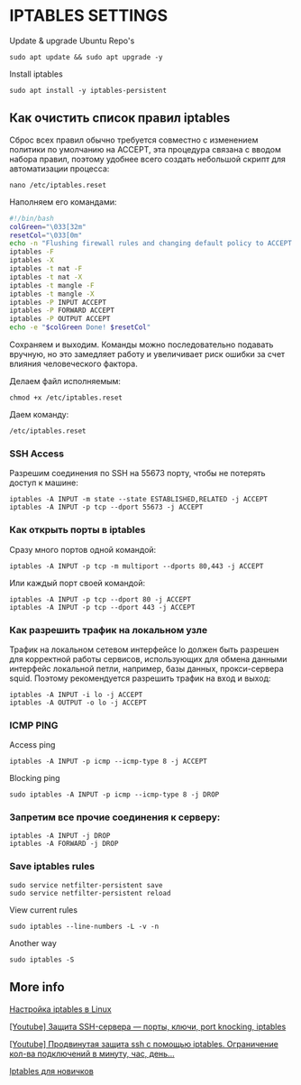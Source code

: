 # IPTABLES SETTINGS

Update & upgrade Ubuntu Repo's

    sudo apt update && sudo apt upgrade -y

Install iptables

    sudo apt install -y iptables-persistent

## Как очистить список правил iptables
Сброс всех правил обычно требуется совместно с изменением политики по умолчанию на ACCEPT, эта процедура связана с вводом набора правил, поэтому удобнее всего создать небольшой скрипт для автоматизации процесса:

    nano /etc/iptables.reset

Наполняем его командами:
```bash
#!/bin/bash
colGreen="\033[32m"
resetCol="\033[0m"
echo -n "Flushing firewall rules and changing default policy to ACCEPT..."
iptables -F
iptables -X
iptables -t nat -F
iptables -t nat -X
iptables -t mangle -F
iptables -t mangle -X
iptables -P INPUT ACCEPT
iptables -P FORWARD ACCEPT
iptables -P OUTPUT ACCEPT
echo -e "$colGreen Done! $resetCol"
```

Сохраняем и выходим. Команды можно последовательно подавать вручную, но это замедляет работу и увеличивает риск ошибки за счет влияния человеческого фактора.

Делаем файл исполняемым:

    chmod +x /etc/iptables.reset

Даем команду:

    /etc/iptables.reset

### SSH Access

Разрешим соединения по SSH на 55673 порту, чтобы не потерять доступ к машине:

    iptables -A INPUT -m state --state ESTABLISHED,RELATED -j ACCEPT
    iptables -A INPUT -p tcp --dport 55673 -j ACCEPT

### Как открыть порты в iptables

Сразу много портов одной командой:

    iptables -A INPUT -p tcp -m multiport --dports 80,443 -j ACCEPT

Или каждый порт своей командой:

    iptables -A INPUT -p tcp --dport 80 -j ACCEPT
    iptables -A INPUT -p tcp --dport 443 -j ACCEPT


### Как разрешить трафик на локальном узле

Трафик на локальном сетевом интерфейсе lo должен быть разрешен для корректной работы сервисов, использующих для обмена данными интерфейс локальной петли, например, базы данных, прокси-сервера squid. Поэтому рекомендуется разрешить трафик на вход и выход:

    iptables -A INPUT -i lo -j ACCEPT 
    iptables -A OUTPUT -o lo -j ACCEPT

### ICMP PING

Access ping

    iptables -A INPUT -p icmp --icmp-type 8 -j ACCEPT

Blocking ping

    sudo iptables -A INPUT -p icmp --icmp-type 8 -j DROP

### Запретим все прочие соединения к серверу:

    iptables -A INPUT -j DROP
    iptables -A FORWARD -j DROP

### Save iptables rules

    sudo service netfilter-persistent save
    sudo service netfilter-persistent reload

View current rules

    sudo iptables --line-numbers -L -v -n


Another way 

    sudo iptables -S



## More info

[Настройка iptables в Linux](https://selectel.ru/blog/setup-iptables-linux/)

[[Youtube] Защита SSH-сервера — порты, ключи, port knocking, iptables](https://www.youtube.com/watch?v=5TCvRlD1sSw&t=1376s)

[[Youtube] Продвинутая защита ssh с помощью iptables. Ограничение кол-ва подключений в минуту, час, день...](https://www.youtube.com/watch?v=zqMYJaz6elM)

[Iptables для новичков](https://docs.vscale.io/blog/iptables-for-beginners/)
